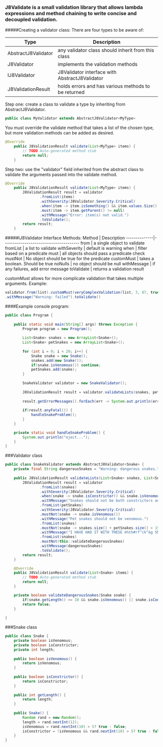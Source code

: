 ### J8Validate is a small validation library that allows lambda expressions and method chaining to write concise and decoupled validation.

#####Creating a validator class:
There are four types to be aware of:

Type | Description
----------|--------------
AbstractJ8Validator | any validator class should inherit from this class
J8Validator | implements the validation methods
IJ8Validator | J8Validator interface with AbstractJ8Validator
J8ValidationResult | holds errors and has various methods to be returned

Step one: create a class to validate a type by inheriting from AbstractJ8Validator<T>.
```java
public class MyValidator extends AbstractJ8Validator<MyType>
```
You must override the validate method that takes a list of the chosen type, but more validation methods can be added as desired.
```java
@Override
	public J8ValidationResult validate(List<MyType> items) {
		// TODO Auto-generated method stub
		return null;
	}
```

Step two: use the "validator" field inherited from the abstract class to validate the arguments passed into the validate method.
```java
@Override
	public J8ValidationResult validate(List<MyType> items) {
		J8ValidationResult result = validator
				.fromList(items)
				.withSeverity(J8Validator.Severity.Critical)
				.when(item -> item.isSomething() && item.values.Size() > 0)
				.must(item -> item.getParent() != null)
				.withMessage("Error: item(s) not valid.")
				.toValidate();
		return result;
	}
```

#####IJ8Validator<T> Interface Methods:
Method | Description
--------------|---------------------------------------
from | a single object to validate
fromList | a list to validate
withSeverity | default is warning
when | filter based on a predicate
must | all objects should pass a predicate check
mustNot | No object should be true for the predicate
customMust | takes a boolean. Should be true
noNulls | no object should be null
withMessage | if any failures, add error message
toValidate | returns a validation result

customMust allows for more complicate validation that takes multiple arguments. Example:
```java
validator.from(list).customMust(veryComplexValidation(list, 3, 87, true, "propName"))
.withMessage("Warning: failed").toValidate()
```

####Example console program:

```java
public class Program {
	
	public static void main(String[] args) throws Exception {
		Program program = new Program();
		
		List<Snake> snakes = new ArrayList<Snake>();
		List<Snake> petSnakes = new ArrayList<Snake>();
		
		for (int i = 0; i < 20; i++) {
			Snake snake = new Snake();
			snakes.add(new Snake());
			if(snake.isVenomous()) continue;
			petSnakes.add(snake);
		}
		
		SnakeValidator validator = new SnakeValidator();
		
		J8ValidationResult result = validator.validateLists(snakes, petSnakes);
		
		result.getErrorMessages().forEach(err -> System.out.println(err));
		
		if(result.anyFatal()) {
			handleSnakeProblem();
		}
	}

	private static void handleSnakeProblem() {
		System.out.println("eject...");
	}
}
```



###Validator class

```java
public class SnakeValidator extends AbstractJ8Validator<Snake> {
	private final String dangerousSnakes = "Warning: dangerous snakes.";
	
	public J8ValidationResult validateLists(List<Snake> snakes, List<Snake> petSnakes) {
		J8ValidationResult result = validator
				.fromList(snakes)
				.withSeverity(J8Validator.Severity.Critical)
				.when(snake -> snake.isConstrictor() && snake.isVenomous())
				.withMessage("Snakes should not be both constrictors and venomous.")
				.fromList(petSnakes)
				.withSeverity(J8Validator.Severity.Critical)
				.mustNot(snake -> snake.isVenomous())
				.withMessage("Pet snakes should not be venomous.")
				.fromList(snakes)
				.mustNot(snake -> snakes.size() + petSnakes.size() > 15)
				.withMessage("I HAVE HAD IT WITH THESE m%th#rf^ck^&g SNAKES ON THIS m%th#rf^ck^&g PLANE")
				.fromList(snakes)
				.mustNot(this::validateDangerousSnakes)
				.withMessage(dangerousSnakes)
				.toValidate();
		return result;
	}

	@Override
	public J8ValidationResult validate(List<Snake> items) {
		// TODO Auto-generated method stub
		return null;
	}

	private boolean validateDangerousSnakes(Snake snake) {
		if(snake.getLength() >= 10 && snake.isVenomous() || snake.isConstrictor()) return true;
		return false;
	}
	
}
```

###Snake class


```java
public class Snake {
	private boolean isVenomous;
	private boolean isConstrictor;
	private int length;
	
	public boolean isVenomous() {
		return isVenomous;
	}
	
	public boolean isConstrictor() {
		return isConstrictor;
	}
	
	public int getLength() {
		return length;
	}
	
	public Snake() {
		Random rand = new Random();
		length = rand.nextInt(12);
		isVenomous = rand.nextInt(10) > 5? true : false;
		isConstrictor = !isVenomous && rand.nextInt(10) > 5? true : false;
	}
}
```